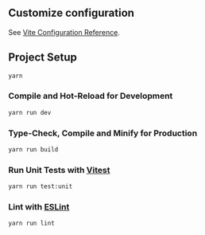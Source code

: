 ## Customize configuration

See [Vite Configuration Reference](https://vitejs.dev/config/).

## Project Setup

```sh
yarn
```

### Compile and Hot-Reload for Development

```sh
yarn run dev
```

### Type-Check, Compile and Minify for Production

```sh
yarn run build
```

### Run Unit Tests with [Vitest](https://vitest.dev/)

```sh
yarn run test:unit
```

### Lint with [ESLint](https://eslint.org/)

```sh
yarn run lint
```
